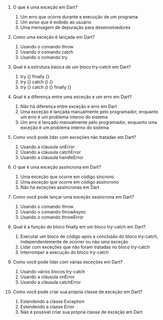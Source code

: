 1. O que é uma exceção em Dart?
   1. Um erro que ocorre durante a execução de um programa
   2. Um aviso que é exibido ao usuário
   3. Uma mensagem de depuração para desenvolvedores


2. Como uma exceção é lançada em Dart?
   1. Usando o comando throw
   2. Usando o comando catch
   3. Usando o comando try


3. Qual é a estrutura básica de um bloco try-catch em Dart?
   1. try {} finally {}
   2. try {} catch () {}
   3. try {} catch () {} finally {}


4. Qual é a diferença entre uma exceção e um erro em Dart?
   1. Não há diferença entre exceção e erro em Dart
   2. Uma exceção é lançada manualmente pelo programador, enquanto um erro é um problema interno do sistema
   3. Um erro é lançado manualmente pelo programador, enquanto uma exceção é um problema interno do sistema


5. Como você pode lidar com exceções não tratadas em Dart?
   1. Usando a cláusula onError
   2. Usando a cláusula catchError
   3. Usando a cláusula handleError


6. O que é uma exceção assíncrona em Dart?
   1. Uma exceção que ocorre em código síncrono
   2. Uma exceção que ocorre em código assíncrono
   3. Não há exceções assíncronas em Dart


7. Como você pode lançar uma exceção assíncrona em Dart?
   1. Usando o comando throw
   2. Usando o comando throwAsync
   3. Usando o comando throwError


8. Qual é a função do bloco finally em um bloco try-catch em Dart?
   1. Executar um bloco de código após a conclusão do bloco try-catch, independentemente de ocorrer ou não uma exceção
   2. Lidar com exceções que não foram tratadas no bloco try-catch
   3. Interromper a execução do bloco try-catch


9. Como você pode lidar com várias exceções em Dart?
   1. Usando vários blocos try-catch
   2. Usando a cláusula onError
   3. Usando a cláusula catchError


10. Como você pode criar sua própria classe de exceção em Dart?
    1. Estendendo a classe Exception
    2. Estendendo a classe Error
    3. Não é possível criar sua própria classe de exceção em Dart
